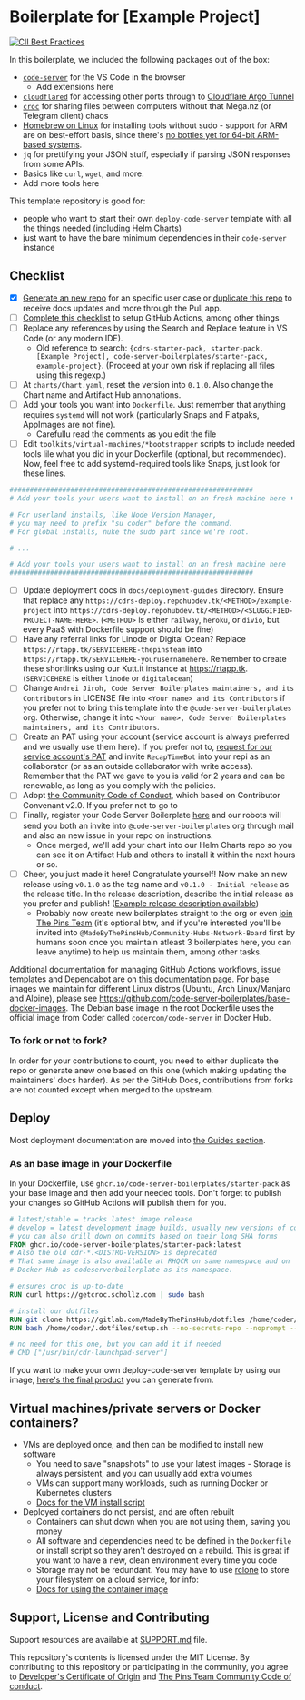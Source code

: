 # Boilerplate for [Example Project]

[![CII Best Practices](https://bestpractices.coreinfrastructure.org/projects/4982/badge)](https://bestpractices.coreinfrastructure.org/projects/4982)

<!--
Note to new boilerplate maintainers: Please update this part
to include the tools you're added into the bootstrapper
scripts and into the main Dockerfile.
-->
In this boilerplate, we included the following packages out of the box:

* [`code-server`](https://github.com/cdr/code-server) for the VS Code in the browser
  * Add extensions here
* [`cloudflared`](https://developers.cloudflare.com/cloudflare-one/connections/connect-apps) for accessing other ports through to [Cloudflare Argo Tunnel](https://www.cloudflare.com/en-gb/products/argo-tunnel/)
* [`croc`](https://github.com/schollz/croc) for sharing files between computers without that Mega.nz (or Telegram client) chaos
* [Homebrew on Linux](https://brew.sh) for installing tools without sudo - support for ARM are on best-effort basis, since there's [no bottles yet for 64-bit ARM-based systems](https://docs.brew.sh/Homebrew-on-Linux#arm).
* `jq` for prettifying your JSON stuff, especially if parsing JSON responses from some APIs.
* Basics like `curl`, `wget`, and more.
* Add more tools here

<!--
Note to new boilerplate maintainers: Explain what this
template repo is for.
-->
This template repository is good for:

* people who want to start their own `deploy-code-server` template with all the things needed (including Helm Charts)
* just want to have the bare minimum dependencies in their `code-server` instance

## Checklist

* [X] [Generate an new repo](https://cdrs-deploy.repohubdev.tk/generate/example-project) for an specific user case or [duplicate this repo](/docs/duplicate-repo.md) to receive docs updates and more through the Pull app.
* [ ] [Complete this checklist](/docs/post-repo-creation/README.md) to setup GitHub Actions, among other things
* [ ] Replace any references by using the Search and Replace feature in VS Code (or any modern IDE).
  * Old reference to search: `{cdrs-starter-pack, starter-pack, [Example Project], code-server-boilerplates/starter-pack, example-project}`. (Proceed at your own risk if replacing all files using this regexp.)
* [ ] At `charts/Chart.yaml`, reset the version into `0.1.0`. Also change the Chart name and Artifact Hub annonations.
* [ ] Add your tools you want into `Dockerfile`. Just remember that anything requires `systemd` will not work (particularly Snaps and Flatpaks, AppImages are not fine).
  * Carefullu read the comments as you edit the file
* [ ] Edit `toolkits/virtual-machines/*bootstrapper` scripts to include needed tools lile what you did in your Dockerfile (optional, but recommended). Now, feel free to add systemd-required tools like Snaps, just look for these lines.

```sh
############################################################
# Add your tools your users want to install on an fresh machine here ⬇

# For userland installs, like Node Version Manager,
# you may need to prefix "su coder" before the command.
# For global installs, nuke the sudo part since we're root.

# ...

# Add your tools your users want to install on an fresh machine here
############################################################
```

* [ ] Update deployment docs in `docs/deployment-guides` directory. Ensure that replace any `https://cdrs-deploy.repohubdev.tk/<METHOD>/example-project` into `https://cdrs-deploy.repohubdev.tk/<METHOD>/<SLUGGIFIED-PROJECT-NAME-HERE>`. (`<METHOD>` is either `railway`, `heroku`, or `divio`, but every PaaS with Dockerfile support should be fine)
* [ ] Have any referral links for Linode or Digital Ocean? Replace `https://rtapp.tk/SERVICEHERE-thepinsteam` into `https://rtapp.tk/SERVICEHERE-yourusernamehere`. Remember to create these shortlinks using our Kutt.it instance at <https://rtapp.tk>. (`SERVICEHERE` is either `linode` or `digitalocean`)
* [ ] Change `Andrei Jiroh, Code Server Boilerplates maintainers, and its Contributors` in LICENSE file into `<Your name> and its Contributors` if you prefer not to bring this template into the `@code-server-boilerplates` org. Otherwise, change it into `<Your name>, Code Server Boilerplates maintainers, and its Contributors`.
* [ ] Create an PAT using your account (service account is always preferred and we usually use them here). If you prefer not to, [request for our service account's PAT](rtapp.tk/ghp-request-form) and invite `RecapTimeBot` into your repi as an collaborator (or as an outside collaborator with write access). Remember that the PAT we gave to you is valid for 2 years and can be renewable, as long as you comply with the policies.
* [ ] Adopt [the Community Code of Conduct](https://github.com/MadeByThePinsHub/policies/blob/main/CODE_OF_CONDUCT.md), which based on Contributor Convenant v2.0. If you prefer not to go to
* [ ] Finally, register your Code Server Boilerplate [here](https://cdr-deploy.repohubdev.tk/register) and our robots will send you both an invite into `@code-server-boilerplates` org through mail and also an new issue in your repo on instructions.
  * Once merged, we'll add your chart into our Helm Charts repo so you can see it on Artifact Hub and others to install it within the next hours or so.
* [ ] Cheer, you just made it here! Congratulate yourself! Now make an new release using `v0.1.0` as the tag name and `v0.1.0 - Initial release` as the release title. In the release description, describe the initial release as you prefer and publish! ([Example release description available](/docs/release-management/template.txt))
  * Probably now create new boilerplates straight to the org or even [join The Pins Team](https://rtapp.tk/join-thepinsteam) (it's optional btw, and if you're interested you'll be invited into `@MadeByThePinsHub/Community-Hubs-Network-Board` first by humans soon once you maintain atleast 3 boilerplates here, you can leave anytime) to help us maintain them, among other tasks.

Additional documentation for managing GitHub Actions workflows, issue templates and Dependabot are on [this documentation page](/docs/dotgithub-files.md).
For base images we maintain for different Linux distros (Ubuntu, Arch Linux/Manjaro and Alpine), please see <https://github.com/code-server-boilerplates/base-docker-images>. The Debian base image in the root Dockerfile uses the official image from Coder called `codercom/code-server` in Docker Hub.

### To fork or not to fork?

In order for your contributions to count, you need to either duplicate the repo or generate anew one based on this one (which making updating the maintainers' docs harder). As per the GitHub Docs, contributions from forks are not counted except when merged to the upstream.

## Deploy

Most deployment documentation are moved into  [the Guides section](/docs/deployment-guides).

### As an base image in your Dockerfile

In your Dockerfile, use `ghcr.io/code-server-boilerplates/starter-pack` as your base image and then add your needed tools.
Don't forget to publish your changes so GitHub Actions will publish them for you.

```dockerfile
# latest/stable = tracks latest image release
# develop = latest development image builds, usually new versions of code-server lands on first
# you can also drill down on commits based on their long SHA forms
FROM ghcr.io/code-server-boilerplates/starter-pack:latest
# Also the old cdr-*.<DISTRO-VERSION> is deprecated
# That same image is also available at RHQCR on same namespace and on
# Docker Hub as codeserverboilerplate as its namespace.

# ensures croc is up-to-date
RUN curl https://getcroc.schollz.com | sudo bash

# install our dotfiles
RUN git clone https://gitlab.com/MadeByThePinsHub/dotfiles /home/coder/.dotfiles
RUN bash /home/coder/.dotfiles/setup.sh --no-secrets-repo --noprompt --nosystemd

# no need for this one, but you can add it if needed
# CMD ["/usr/bin/cdr-launchpad-server"]
```

If you want to make your own deploy-code-server template by using our image, [here's the final product](https://github.com/code-server-boilerplates/starter-pack-as-base-image) you can generate from.

## Virtual machines/private servers or Docker containers?

- VMs are deployed once, and then can be modified to install new software
  - You need to save "snapshots" to use your latest images  - Storage is always persistent, and you can usually add extra volumes
  - VMs can support many workloads, such as running Docker or Kubernetes clusters
  - [Docs for the VM install script](toolkits/virtual-machines/)
- Deployed containers do not persist, and are often rebuilt
  - Containers can shut down when you are not using them, saving you money
  - All software and dependencies need to be defined in the `Dockerfile` or install script so they aren't destroyed on a rebuild. This is great if you want to have a new, clean environment every time you code
  - Storage may not be redundant. You may have to use [rclone](https://rclone.org/) to store your filesystem on a cloud service, for info:
  - [Docs for using the container image](toolkits/containers)

## Support, License and Contributing

Support resources are available at [SUPPORT.md](/SUPPORT.md) file.

This repository's contents is licensed under the MIT License.
By contributing to this repository or participating in the community, you agree to [Developer's Certificate of Origin][dco] and [The Pins Team Community Code of conduct](CODE_OF_CONDUCT.md).

[dco]: https://developercertificate.org
